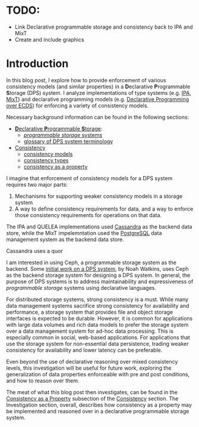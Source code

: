 # TODO:
* Link Declarative programmable storage and consistency back to IPA and
  MixT
* Create and include graphics

# Introduction
In this blog post, I explore how to provide enforcement of various consistency models (and similar
properties) in a **D**eclarative **P**rogrammable **S**torage (DPS) system. I analyze
implementations of type systems (e.g. [IPA][ipa-paper], [MixT][mixt-paper]) and declarative
programming models (e.g. [Declarative Programming over ECDS][quelea-paper]) for enforcing a variety
of consistency models.

Necessary background information can be found in the following sections:
* [**D**eclarative **P**rogrammable **S**torage](declarative-programmable-storage/index.md):
    * [*programmable storage* systems](declarative-programmable-storage/programmable-storage.md)
    * [glossary of DPS system terminology](declarative-programmable-storage/glossary.md)
* [Consistency](consistency/index.md)
    * [consistency models](consistency/consistency-models.md)
    * [consistency types](consistency/consistency-types.md)
    * [consistency as a property](consistency/consistency-as-a-property.md)

I imagine that enforcement of consistency models for a DPS system requires two major parts:
1. Mechanisms for supporting weaker consistency models in a storage system
2. A way to define consistency requirements for data, and a way to enforce those consistency
   requirements for operations on that data.

The IPA and QUELEA implementations used [Cassandra][cassandra-datastore] as the backend data store,
while the MixT impelemntation used the [PostgreSQL][postgres-dbms] data management system as the
backend data store. 

<!--TODO-->
Cassandra uses a quor

I am interested in using Ceph, a programmable storage system as
the backend. Some [initial work on a DPS system][noah-dissertation], by Noah Watkins, uses Ceph as
the backend storage system for designing a DPS system. In general, the purpose of DPS systems is to
address maintainability and expressiveness of *programmable storage* systems using declarative
languages.

For distributed storage systems, strong consistency is a must. While many data management systems
sacrifice strong consistency for availability and performance, a storage system that provides file
and object storage interfaces is expected to be durable. However, it is common for applications
with large data volumes and rich data models to prefer the storage system over a data management
system for ad-hoc data processing. This is especially common in social, web-based applications. For
applications that use the storage system for non-essential data persistence, trading weaker
consistency for availability and lower latency can be preferable.

Even beyond the use of declarative reasoning over mixed consistency levels,
this investigation will be useful for future work, exploring the generalization
of data properties enforceable with pre and post conditions, and how to reason
over them.

The meat of what this blog post then investigates, can be found in the
[Consistency as a Property](consistency/consistency-property.md)
subsection of the [Consistency](consistency/intro.md) section. The
Investigation section, overall, describes how consistency as a property may be
implemented and reasoned over in a declarative programmable storage system.

[ipa-paper]: https://homes.cs.washington.edu/~luisceze/publications/ipa-socc16.pdf
[mixt-paper]: http://www.cs.cornell.edu/andru/papers/mixt/mixt.pdf
[quelea-paper]: http://kcsrk.info/papers/quelea_pldi15.pdf
[noah-dissertation]: https://cloudfront.escholarship.org/dist/prd/content/qt72n6c5kq/qt72n6c5kq.pdf?t=pcfodf

[cassandra-datastore]: http://cassandra.apache.org/
[postgres-dbms]: https://www.postgresql.org/docs/9.4/release-9-4.html

[hacky-comment-1]: reason_about_consistency_from_a_dataflow_perspective.

